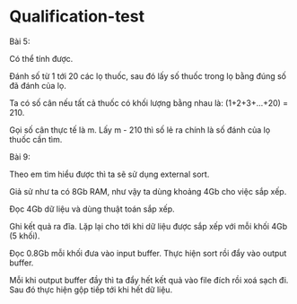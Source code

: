 # Qualification-test
Bài 5:

Có thể tính được.

Đánh số từ 1 tới 20 các lọ thuốc, sau đó lấy số thuốc trong lọ bằng đúng số đã đánh của lọ.

Ta có số cân nếu tất cả thuốc có khối lượng bằng nhau là: (1+2+3+...+20) = 210.

Gọi số cân thực tế là m. Lấy m - 210 thì số lẻ ra chính là số đánh của lọ thuốc cần tìm.


Bài 9:

Theo em tìm hiểu được thì ta sẽ sử dụng external sort.

Giả sử như ta có 8Gb RAM, như vậy ta dùng khoảng 4Gb cho việc sắp xếp.

Đọc 4Gb dữ liệu và dùng thuật toán sắp xếp.

Ghi kết quả ra đĩa. Lặp lại cho tới khi dữ liệu được sắp xếp với mỗi khối 4Gb (5 khối).

Đọc 0.8Gb mỗi khối đưa vào input buffer. Thực hiện sort rồi đẩy vào output buffer.

Mỗi khi output buffer đầy thì ta đẩy hết kết quả vào file đích rồi xoá sạch đi. Sau đó thực hiện gộp tiếp tới khi hết dữ liệu.

